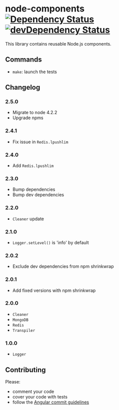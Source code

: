 # node-components [![Dependency Status](https://img.shields.io/badge/dependencies-check-brightgreen.svg?style=flat)](https://david-dm.org/captaindash/node-components) [![devDependency Status](https://img.shields.io/badge/devDependencies-check-brightgreen.svg?style=flat)](https://david-dm.org/captaindash/node-components#info=devDependencies)

This library contains reusable Node.js components.

## Commands

- `make`: launch the tests

## Changelog

### 2.5.0

- Migrate to node 4.2.2
- Upgrade npms

### 2.4.1

- Fix issue in `Redis.lpushlim`

### 2.4.0

- Add `Redis.lpushlim`

### 2.3.0

- Bump dependencies
- Bump dev dependencies

### 2.2.0

- `Cleaner` update

### 2.1.0

- `Logger.setLevel()` is 'info' by default

### 2.0.2

- Exclude dev dependencies from npm shrinkwrap

### 2.0.1

- Add fixed versions with npm shrinkwrap

### 2.0.0

- `Cleaner`
- `MongoDB`
- `Redis`
- `Transpiler`

### 1.0.0

- `Logger`

## Contributing

Please:
- comment your code
- cover your code with tests
- follow the [Angular commit guidelines](https://github.com/angular/angular.js/blob/master/CONTRIBUTING.md#commit)
